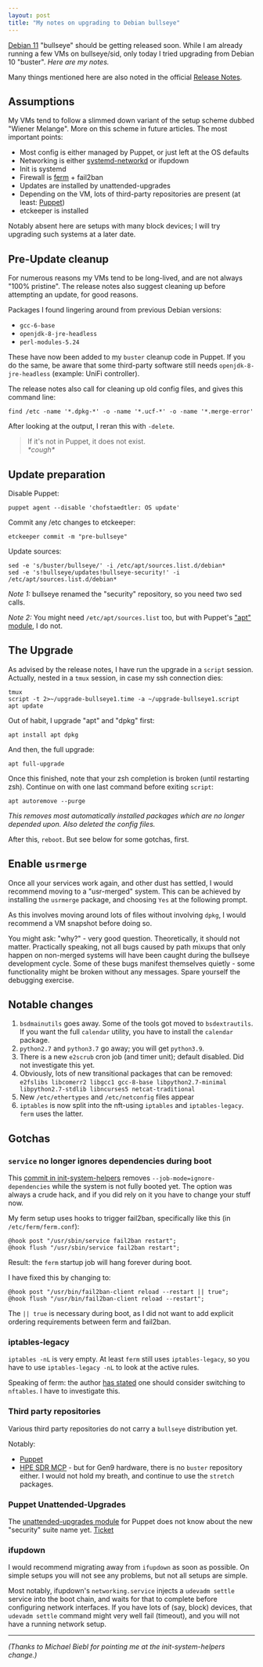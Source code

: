 ```yaml
---
layout: post
title: "My notes on upgrading to Debian bullseye"
---
```


[Debian 11](https://www.debian.org/releases/bullseye/) "bullseye" should be getting released soon. While I am already running a few VMs on bullseye/sid, only today I tried upgrading from Debian 10 "buster". *Here are my notes.*

Many things mentioned here are also noted in the official [Release Notes](https://www.debian.org/releases/bullseye/amd64/release-notes/index.en.html).

## Assumptions

My VMs tend to follow a slimmed down variant of the setup scheme dubbed "Wiener Melange". More on this scheme in future articles. The most important points:

- Most config is either managed by Puppet, or just left at the OS defaults
- Networking is either [systemd-networkd](https://wiki.debian.org/SystemdNetworkd) or ifupdown
- Init is systemd
- Firewall is [ferm](https://github.com/MaxKellermann/ferm/) + fail2ban
- Updates are installed by unattended-upgrades
- Depending on the VM, lots of third-party repositories are present (at least: [Puppet](http://apt.puppet.com/))
- etckeeper is installed

Notably absent here are setups with many block devices; I will try upgrading such systems at a later date.

## Pre-Update cleanup

For numerous reasons my VMs tend to be long-lived, and are not always "100% pristine".
The release notes also suggest cleaning up before attempting an update, for good reasons.

Packages I found lingering around from previous Debian versions:
* `gcc-6-base`
* `openjdk-8-jre-headless`
* `perl-modules-5.24`

These have now been added to my `buster` cleanup code in Puppet.
If you do the same, be aware that some third-party software still needs `openjdk-8-jre-headless` (example: UniFi controller).

The release notes also call for cleaning up old config files, and gives this command line:
```
find /etc -name '*.dpkg-*' -o -name '*.ucf-*' -o -name '*.merge-error'
```

After looking at the output, I reran this with `-delete`.

<blockquote>
If it's not in Puppet, it does not exist.<br>
<i>*cough*</i>
</blockquote>

## Update preparation

Disable Puppet:
```
puppet agent --disable 'chofstaedtler: OS update'
```

Commit any /etc changes to etckeeper:
```
etckeeper commit -m "pre-bullseye"
```

Update sources:
```
sed -e 's/buster/bullseye/' -i /etc/apt/sources.list.d/debian*
sed -e 's!bullseye/updates!bullseye-security!' -i /etc/apt/sources.list.d/debian*
```

*Note 1:* bullseye renamed the "security" repository, so you need two sed calls.

*Note 2:* You might need `/etc/apt/sources.list` too, but with Puppet's ["apt" module](https://forge.puppet.com/modules/puppetlabs/apt), I do not.

## The Upgrade

As advised by the release notes, I have run the upgrade in a `script` session. Actually, nested in a `tmux` session, in case my ssh connection dies:

```
tmux
script -t 2>~/upgrade-bullseye1.time -a ~/upgrade-bullseye1.script
apt update
```

Out of habit, I upgrade "apt" and "dpkg" first:
```
apt install apt dpkg
```

And then, the full upgrade:
```
apt full-upgrade
```

Once this finished, note that your zsh completion is broken (until restarting zsh). Continue on with one last command before exiting `script`:

```
apt autoremove --purge
```
*This removes most automatically installed packages which are no longer depended upon. Also deleted the config files.* 

After this, `reboot`. But see below for some gotchas, first.

## Enable `usrmerge`

Once all your services work again, and other dust has settled, I would recommend moving to a "usr-merged" system.
This can be achieved by installing the `usrmerge` package, and choosing `Yes` at the following prompt.

As this involves moving around lots of files without involving `dpkg`, I would recommend a VM snapshot before doing so.

You might ask: "why?" - very good question.
Theoretically, it should not matter.
Practically speaking, not all bugs caused by path mixups that only happen on non-merged systems will have been caught during the bullseye development cycle. Some of these bugs manifest themselves quietly - some functionality might be broken without any messages. Spare yourself the debugging exercise.

## Notable changes

1. `bsdmainutils` goes away. Some of the tools got moved to `bsdextrautils`. If you want the full `calendar` utility, you have to install the `calendar` package.
1. `python2.7` and `python3.7` go away; you will get `python3.9`.
1. There is a new `e2scrub` cron job (and timer unit); default disabled. Did not investigate this yet.
1. Obviously, lots of new transitional packages that can be removed: `e2fslibs libcomerr2 libgcc1 gcc-8-base libpython2.7-minimal libpython2.7-stdlib libncurses5 netcat-traditional`
1. New `/etc/ethertypes` and `/etc/netconfig` files appear
1. `iptables` is now split into the nft-using `iptables` and `iptables-legacy`. `ferm` uses the latter.

## Gotchas

### `service` no longer ignores dependencies during boot

This [commit in init-system-helpers](https://salsa.debian.org/debian/init-system-helpers/-/commit/3988cf70533b9a826727a26ce6dce91755a0fb22) removes `--job-mode=ignore-dependencies` while the system is not fully booted yet.
The option was always a crude hack, and if you did rely on it you have to change your stuff now.

My ferm setup uses hooks to trigger fail2ban, specifically like this (in `/etc/ferm/ferm.conf`):

```
@hook post "/usr/sbin/service fail2ban restart";
@hook flush "/usr/sbin/service fail2ban restart";
```

Result: the `ferm` startup job will hang forever during boot.

I have fixed this by changing to:

```
@hook post "/usr/bin/fail2ban-client reload --restart || true";
@hook flush "/usr/bin/fail2ban-client reload --restart";
```

The `|| true` is necessary during boot, as I did not want to add explicit ordering requirements between ferm and fail2ban.

### iptables-legacy

`iptables -nL` is very empty. At least `ferm` still uses `iptables-legacy`, so you have to use `iptables-legacy -nL` to look at the active rules.

Speaking of ferm: the author [has stated](https://github.com/MaxKellermann/ferm/issues/35) one should consider switching to `nftables`. I have to investigate this.

### Third party repositories

Various third party repositories do not carry a `bullseye` distribution yet.

Notably:
* [Puppet](https://tickets.puppetlabs.com/browse/PA-3624)
* [HPE SDR MCP](http://downloads.linux.hpe.com/SDR/repo/mcp/) - but for Gen9 hardware, there is no `buster` repository either. I would not hold my breath, and continue to use the `stretch` packages.

### Puppet Unattended-Upgrades

The [unattended-upgrades module](https://github.com/voxpupuli/puppet-unattended_upgrades) for Puppet does not know about the new "security" suite name yet. [Ticket](https://github.com/voxpupuli/puppet-unattended_upgrades/issues/187)

### ifupdown

I would recommend migrating away from `ifupdown` as soon as possible.
On simple setups you will not see any problems, but not all setups are simple.

Most notably, ifupdown's `networking.service` injects a `udevadm settle` service into the boot chain, and waits for that to complete before configuring network interfaces.
If you have lots of (say, block) devices, that `udevadm settle` command might very well fail (timeout), and you will not have a running network setup.

---
*(Thanks to Michael Biebl for pointing me at the init-system-helpers change.)*
